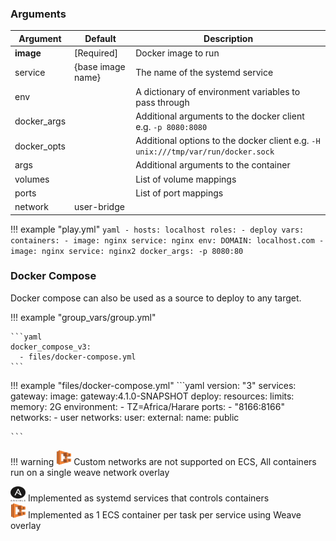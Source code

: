 
### Arguments

| Argument       | Default              | Description |
| -------------- | -------------------- | ----------- |
| **image**        | [Required]           | Docker image to run  |
| service | {base image name} | The name of the systemd service |
| env     |                      | A dictionary of environment variables to pass through |
| docker_args |                      | Additional arguments to the docker client e.g. `-p 8080:8080` |
| docker_opts | | Additional options to the docker client e.g. `-H unix:///tmp/var/run/docker.sock` |
| args |                   | Additional arguments to the container |
| volumes |                | List of volume mappings |
| ports | | List of port mappings |
| network | user-bridge | |

!!! example "play.yml"
    ``` yaml
    - hosts: localhost
      roles:
        - deploy
      vars:
            containers:
             - image: nginx
               service: nginx
               env:
                 DOMAIN: localhost.com
             - image: nginx
               service: nginx2
               docker_args: -p 8080:80
    ```

### Docker Compose
Docker compose can also be used as a source to deploy to any target.

!!! example "group_vars/group.yml"

    ```yaml
    docker_compose_v3:
      - files/docker-compose.yml
    ```

!!! example "files/docker-compose.yml"
    ```yaml
    version: "3"
    services:
      gateway:
        image: gateway:4.1.0-SNAPSHOT
        deploy:
          resources:
            limits:
              memory: 2G
        environment:
        - TZ=Africa/Harare
        ports:
        - "8166:8166"
        networks:
        - user
    networks:
      user:
        external:
          name: public

    ```

!!! warning
    <img src="../images/ecs.png" height="24" width=24 /> Custom networks are not supported on ECS, All containers run on a single weave network overlay

<img src="../images/ansible.png" height="24" width=24 /> Implemented as systemd services that controls containers <br>
<img src="../images/ecs.png" height="24" width=24 /> Implemented as 1 ECS container per task per service using Weave overlay

